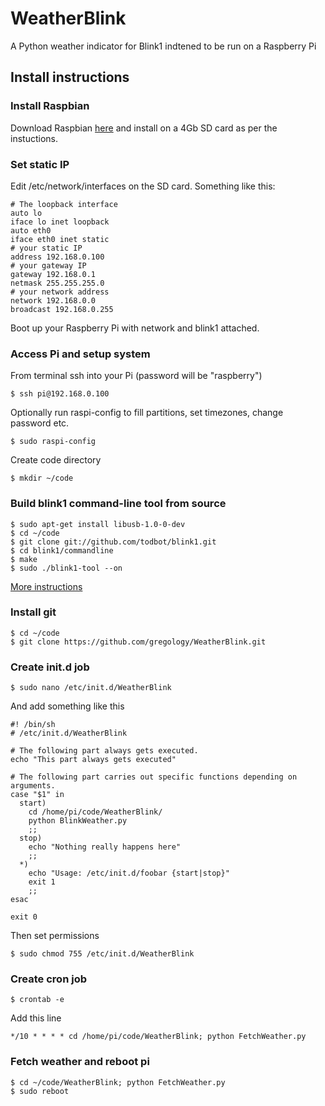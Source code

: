 WeatherBlink
============

A Python weather indicator for Blink1 indtened to be run on a Raspberry Pi

## Install instructions

### Install Raspbian

Download Raspbian [here](http://www.raspberrypi.org/downloads) and install on a 4Gb SD card as per the instuctions.

### Set static IP

Edit /etc/network/interfaces on the SD card. Something like this:

    # The loopback interface
    auto lo
    iface lo inet loopback
    auto eth0
    iface eth0 inet static
    # your static IP
    address 192.168.0.100
    # your gateway IP
    gateway 192.168.0.1
    netmask 255.255.255.0
    # your network address
    network 192.168.0.0
    broadcast 192.168.0.255

Boot up your Raspberry Pi with network and blink1 attached.

### Access Pi and setup system

From terminal ssh into your Pi (password will be "raspberry")

    $ ssh pi@192.168.0.100

Optionally run raspi-config to fill partitions, set timezones, change password etc.

    $ sudo raspi-config

Create code directory

    $ mkdir ~/code

### Build blink1 command-line tool from source

    $ sudo apt-get install libusb-1.0-0-dev
    $ cd ~/code
    $ git clone git://github.com/todbot/blink1.git
    $ cd blink1/commandline
    $ make
    $ sudo ./blink1-tool --on

[More instructions](https://github.com/todbot/blink1/wiki/Raspberry-Pi-and-blink(1))

### Install git

    $ cd ~/code
    $ git clone https://github.com/gregology/WeatherBlink.git

### Create init.d job

    $ sudo nano /etc/init.d/WeatherBlink

And add something like this

    #! /bin/sh
    # /etc/init.d/WeatherBlink

    # The following part always gets executed.
    echo "This part always gets executed"
    
    # The following part carries out specific functions depending on arguments.
    case "$1" in
      start)
        cd /home/pi/code/WeatherBlink/
        python BlinkWeather.py
        ;;
      stop)
        echo "Nothing really happens here"
        ;;
      *)
        echo "Usage: /etc/init.d/foobar {start|stop}"
        exit 1
        ;;
    esac
    
    exit 0

Then set permissions

    $ sudo chmod 755 /etc/init.d/WeatherBlink

### Create cron job

    $ crontab -e

Add this line

    */10 * * * * cd /home/pi/code/WeatherBlink; python FetchWeather.py

### Fetch weather and reboot pi

    $ cd ~/code/WeatherBlink; python FetchWeather.py
    $ sudo reboot
